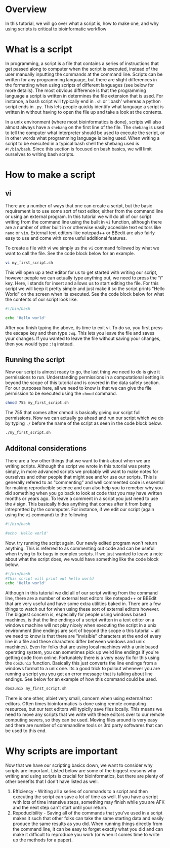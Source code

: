 # Overview #
In this tutorial, we will go over what a script is, how to make one, and why using scripts is critical to bioinformatic workflow

# What is a script #
In programming, a script is a file that contains a series of instructions that get passed along to computer when the script is executed, instead of the user manually inputting the commands at the command line. Scripts can be written for any programming language, but there are slight differences in the formatting when using scripts of different languages (see below for more details). The most obvious difference is that the programming language a script is written in determines the file extension that is used. For instance, a bash script will typically end in `.sh` or '.bash' whereas a python script ends in `.py`. This lets people quickly identify what language a script is written in without having to open the file up and take a look at the contents. 

In a unix environment (where most bioinformatics is done), scripts will also almost always have a `shebang` on the first line of the file. The `shebang` is used to tell the computer what interpreter should be used to execute the script, or in other words what programming language is being used. When writing a script to be executed in a typical bash shell the shebang used is `#!/bin/bash`. Since this section is focused on bash basics, we will limit ourselves to writing bash scripts.

# How to make a script #
## vi ##
There are a number of ways that one can create a script, but the basic requirement is to use some sort of text editor, either from the command line or using an external program. In this tutorial we will do all of our script writing from the command line using the built in `vi` function, although there are a number of other built in or otherwise easily accesible text editors like `nano` or `vim`. External text editors like notepad++ or BBedit are also fairly easy to use and come with some usful additional features. 

To create a file with vi we simply us the `vi` command followed by what we want to call the file. See the code block below for an example.
```bash
vi my_first_script.sh
```
This will open up a text editor for us to get started with writing our script, however people we can actually type anything out, we need to press the "i" key. Here, i stands for insert and allows us to start editing the file. For this script we will keep it pretty simple and just make it so the script prints "Hello World" on the screen when its executed. See the code block below for what the contents of our script look like.

```bash
#!/bin/bash

echo 'Hello world'
```

After you finish typing the above, its time to exit vi. To do so, you first press the escape key and then type `:wq`. This lets you leave the file and saves your changes. If you wanted to leave the file without saving your changes, then you would type `:!q` instead. 

## Running the script ##
Now our script is almost ready to go, the last thing we need to do is give it permissions to run. Understanding permissions in a computational setting is beyond the scope of this tutorial and is covered in the data safety section. For our purposes here, all we need to know is that we can give the file permission to be executed using the `chmod` command. 

```bash
chmod 755 my_first_script.sh
```
The 755 that comes after chmod is basically giving our script full permissions. Now we can actually go ahead and run our script which we do by typing `./` before the name of the script as seen in the code block below. 

```bash
./my_first_script.sh
```

## Additonal considerations ##
There are a few other things that we want to think about when we are writing scripts. Although the script we wrote in this tutorial was pretty simply, in more advanced scripts we probably will want to make notes for ourselves and other people that might see and/or use our scripts. This is generally refered to as "commenting" and well commented code is essential for making reproducible science and can also help you to remeber why you did something when you go back to look at code that you may have written months or years ago. To leave a comment in a script you just need to use the `#` sign. This basically hides anything that comes after it from being intrepretted by the commputer. For instance, if we edit our script (again using the `vi` command) to the following 

```bash
#!/bin/bash

#echo 'Hello world'
```

Now, try running the script again. Our newly edited program won't return anything. This is referred to as commenting out code and can be useful when trying to fix bugs in complex scripts. If we just wanted to leave a note about what the script does, we would have something like the code block below.
```bash
#!/bin/bash
#This script will print out hello world
echo 'Hello world'
```

Although in this tutorial we did all of our script writing from the command line, there are a number of external text editors like notepad++ or BBEdit that are very useful and have some extra utilities baked in. There are a few things to watch out for when using these sort of external editors however. The biggest concern is, especially for people using windows based machines, is that the line endings  of a script written in a text editor on a windows machine will not play nicely when executing the script in a unix environment (line endings are sort of beyond the scope o this tutorial ~ all we need to know is that there are "invisible" characters at the end of every line in a file and these characters differ between windows and unix machines). Even for folks that are using local machines with a unix based operating system, you can sometimes pick up weird line endings if you're getting code from online. Fortunately there is a very easy fix for this using the `dos2unix` function. Basically this just converts the line endings from a windows format to a unix one. Its a good trick to pullout whenever you are running a script you you get an error message that is talking about line endings. See below for an example of how this command could be used.

```bash
dos2unix my_first_script.sh
```
There is one other, albiet very small, concern when using external text editors. Often times bioinformatics is done using remote computing resources, but our text editors will typiclly save files locally. This means we need to move any scripts that we write with these editors over to our remote computing severs, so they can be used. Moving files around is very easy and there are number of commandline tools or 3rd party softwares that can be used to this end. 
# Why scripts are important #
Now that we have our scripting basics down, we want to consider why scripts are important. Listed below are some of the biggest reasons why writing and using scripts is crucial for bioinformatics, but there are plenty of other benefits that I don't have listed as well.
1. Efficiency - Writing all a series of commands to a script and then executing the script can save a lot of time as well. If you have a script with lots of time intensive steps, something may finish while you are AFK and the next step can't start until your return. 
2. Repoducibility - Saving all of the commands that you've used in a script makes it such that other folks can take the same starting data and easily produce the same results as you did. When running things directly from the command line, it can be easy to forget exactly what you did and can make it difficult to reproduce you work (or when it comes time to write up the methods for a paper). 
